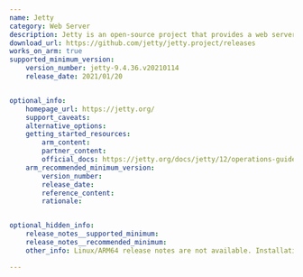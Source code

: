 ```yaml
---
name: Jetty 
category: Web Server
description: Jetty is an open-source project that provides a web server and javax.servlet container. It was developed by the Eclipse Foundation and is known for its lightweight and modular architecture.
download_url: https://github.com/jetty/jetty.project/releases
works_on_arm: true
supported_minimum_version:
    version_number: jetty-9.4.36.v20210114
    release_date: 2021/01/20


optional_info:
    homepage_url: https://jetty.org/
    support_caveats:
    alternative_options:
    getting_started_resources:
        arm_content: 
        partner_content: 
        official_docs: https://jetty.org/docs/jetty/12/operations-guide/begin/index.html
    arm_recommended_minimum_version:
        version_number:
        release_date:
        reference_content:
        rationale: 


optional_hidden_info:
    release_notes__supported_minimum: 
    release_notes__recommended_minimum:
    other_info: Linux/ARM64 release notes are not available. Installation and testing are done via the [tar archive](https://github.com/jetty/jetty.project/releases/tag/jetty-9.4.36.v20210114).

---
```


